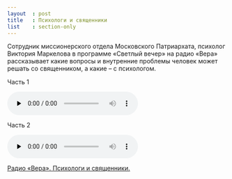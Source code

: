 ```yaml
---
layout  : post
title   : Психологи и священники
list    : section-only
---
```

Cотрудник миссионерского отдела Московского Патриархата, психолог Виктория Маркелова в программе «Светлый вечер» на радио «Вера» рассказывает какие вопросы и внутренние проблемы человек может решать со священником, а какие – с психологом.

Часть 1
 
<audio preload="none" controls="controls">
  <source type="audio/mpeg" src="http://radiovera.ru/wp-content/uploads/2016/01/Svetlyiy-vecher-Markelova-Viktoriya-e%60f.-25.01.2016-CHast-1web.mp3" />
</audio>

Часть 2

<audio preload="none" controls="controls">
  <source type="audio/mpeg" src="http://radiovera.ru/wp-content/uploads/2016/01/Svetlyiy-vecher-Markelova-Viktoriya-e%60f.-25.01.2016-CHast-2web.mp3" />
</audio>

[Радио «Вера». Психологи и священники.](http://radiovera.ru/psihologi-i-svyashhenniki-svetlyiy-vecher-s-viktoriey-markelovoy-25-01-2015.html)
